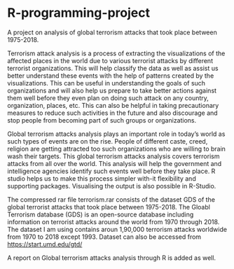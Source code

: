 # R-programming-project
A project on analysis of global terrorism attacks that took place between 1975-2018.

Terrorism attack analysis is a process of extracting the visualizations of the affected places in the world due to various terrorist attacks by different terrorist organizations. This will help classify the data as well as assist us better understand these events with the help of patterns created by the visualizations. This can be useful in understanding the goals of such organizations and will also help us prepare to take better actions against them well before they even plan on doing such attack on any country, organization, places, etc. This can also be helpful in taking precautionary measures to reduce such activities in the future and also discourage and stop people from becoming part of such groups or organizations.

Global terrorism attacks analysis plays an important role in today’s world as such types of events are on the rise. People of different caste, creed, religion are getting attracted too such organizations who are willing to brain wash their targets. This global terrorism attacks analysis covers terrorism attacks from all over the world. This analysis will help the government and intelligence agencies identify such events well before they take place. R studio helps us to make this process simpler with-it flexibility and supporting packages. Visualising the output is also possible in R-Studio.

The compressed rar file terrorism.rar consists of the dataset GDS of the global terrorist attacks that took place between 1975-2018.
The Gloabl Terrorism database (GDS) is an open-source database including information on terrorist attacks around the world from 1970 through 2018. The dataset I am using contains aroun 1,90,000 terrorism attacks worldwide from 1970 to 2018 except 1993.
Dataset can also be accessed from https://start.umd.edu/gtd/

A report on Global terrorism attacks analysis through R is added as well.


